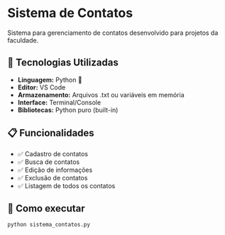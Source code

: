 # Sistema de Contatos

Sistema para gerenciamento de contatos desenvolvido para projetos da faculdade.

## 🚀 Tecnologias Utilizadas

- **Linguagem:** Python 🐍
- **Editor:** VS Code 
- **Armazenamento:** Arquivos .txt ou variáveis em memória
- **Interface:** Terminal/Console
- **Bibliotecas:** Python puro (built-in)

## 📋 Funcionalidades
- ✅ Cadastro de contatos
- ✅ Busca de contatos  
- ✅ Edição de informações
- ✅ Exclusão de contatos
- ✅ Listagem de todos os contatos

## 🎯 Como executar
```bash
python sistema_contatos.py
